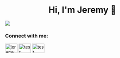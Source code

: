 <h1 align="center">Hi, I'm Jeremy 👋</h1>
<img src="https://cdn.discordapp.com/attachments/399320710679625747/780776456321761301/JF-admin.png" style="max-width:100%;">
<h3 align="left">Connect with me:</h3>
<p align="left">
<a href="https://linkedin.com/in/jeremy-franzke-200b951bb/" target="blank"><img align="center" src="https://cdn.jsdelivr.net/npm/simple-icons@3.0.1/icons/linkedin.svg" alt="jeremy franzke" height="30" width="40" /></a>
<a href="mailto:jfranzke@bbw-fi.de" target="blank"><img align="center" src="https://cdn.jsdelivr.net/npm/simple-icons@3.0.1/icons/microsoftoutlook.svg" alt="test" height="30" width="40" /></a>
<a href="https://discord.gg/JgbAXvS" target="blank"><img align="center" src="https://cdn.jsdelivr.net/npm/simple-icons@3.12.4/icons/discord.svg" alt="test" height="30" width="40" /></a>
